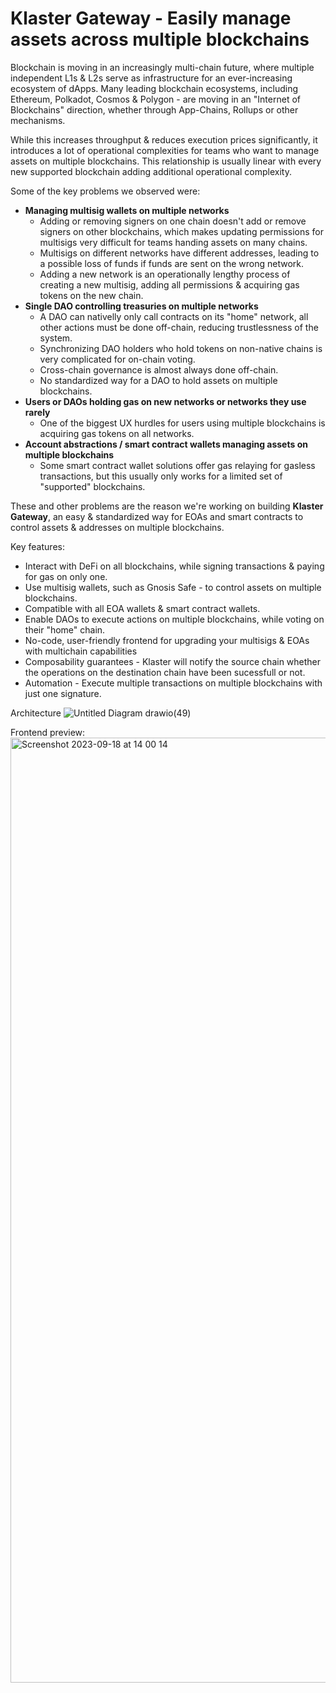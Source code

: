 # Klaster Gateway - Easily manage assets across multiple blockchains

Blockchain is moving in an increasingly multi-chain future, where multiple independent L1s & L2s serve as infrastructure for an ever-increasing ecosystem of dApps. Many leading blockchain ecosystems, including Ethereum, Polkadot, Cosmos & Polygon - are moving in an "Internet of Blockchains" direction, whether through App-Chains, Rollups or other mechanisms. 

While this increases throughput & reduces execution prices significantly, it introduces a lot of operational complexities for teams who want to manage assets on multiple blockchains. This relationship is usually linear with every new supported blockchain adding additional operational complexity.

Some of the key problems we observed were:

* **Managing multisig wallets on multiple networks**
    * Adding or removing signers on one chain doesn't add or remove signers on other blockchains, which makes updating permissions for multisigs very difficult for teams handing assets on many chains.
    * Multisigs on different networks have different addresses, leading to a possible loss of funds if funds are sent on the wrong network.
    * Adding a new network is an operationally lengthy process of creating a new multisig, adding all permissions & acquiring gas tokens on the new chain.
* **Single DAO controlling treasuries on multiple networks**
    * A DAO can nativelly only call contracts on its "home" network, all other actions must be done off-chain, reducing trustlessness of the system.
    * Synchronizing DAO holders who hold tokens on non-native chains is very complicated for on-chain voting.
    * Cross-chain governance is almost always done off-chain.
    * No standardized way for a DAO to hold assets on multiple blockchains.
* **Users or DAOs holding gas on new networks or networks they use rarely**
    * One of the biggest UX hurdles for users using multiple blockchains is acquiring gas tokens on all networks.
* **Account abstractions / smart contract wallets managing assets on multiple blockchains**
    * Some smart contract wallet solutions offer gas relaying for gasless transactions, but this usually only works for a limited set of "supported" blockchains.

These and other problems are the reason we're working on building **Klaster Gateway**, an easy & standardized way for EOAs and smart contracts to control assets & addresses on multiple blockchains.

Key features:
* Interact with DeFi on all blockchains, while signing transactions & paying for gas on only one.
* Use multisig wallets, such as Gnosis Safe - to control assets on multiple blockchains.
* Compatible with all EOA wallets & smart contract wallets.
* Enable DAOs to execute actions on multiple blockchains, while voting on their "home" chain.
* No-code, user-friendly frontend for upgrading your multisigs & EOAs with multichain capabilities
* Composability guarantees - Klaster will notify the source chain whether the operations on the destination chain have been sucessfull or not.
* Automation - Execute multiple transactions on multiple blockchains with just one signature.

Architecture
![Untitled Diagram drawio(49)](https://github.com/0xPolycode/klaster-gateway-docs/assets/129866940/2b9d92e8-3ced-43ce-a6fb-38ab56392812)

Frontend preview:
<img width="1512" alt="Screenshot 2023-09-18 at 14 00 14" src="https://github.com/0xPolycode/klaster-gateway-docs/assets/129866940/87030596-a63c-4192-9ac1-6e1599e28fac">


